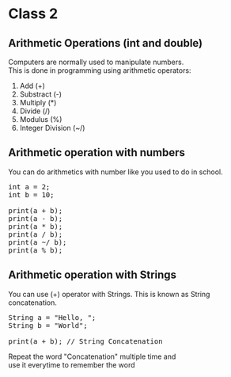 # Class 2

## Arithmetic Operations (int and double)

Computers are normally used to manipulate numbers.<br>
This is done in programming using arithmetic operators:

1. Add (+)
2. Substract (-)
3. Multiply (\*)
4. Divide (/)
5. Modulus (%)
6. Integer Division (~/)

## Arithmetic operation with numbers

You can do arithmetics with number like you used to do in school.

<pre>
int a = 2;
int b = 10;

print(a + b);
print(a - b);
print(a * b);
print(a / b);
print(a ~/ b);
print(a % b);
</pre>

## Arithmetic operation with Strings

You can use (+) operator with Strings.
This is known as String concatenation.

<pre>
String a = "Hello, ";
String b = "World";

print(a + b); // String Concatenation
</pre>

Repeat the word "Concatenation" multiple time and <br>
use it everytime to remember the word
